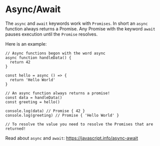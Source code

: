 # Async/Await

The `async` and `await` keywords work with `Promises`. In short an `async` function always returns a Promise. Any Promise with the keyword `await` pauses execution until the `Promise` resolves. 

Here is an example: 

```JS
// Async functions begon with the word async
async function handleData() {
  return 42
}

const hello = async () => {
  return 'Hello World'
}

// An async function always returns a promise!
const data = handleData()
const greeting = hello()

console.log(data) // Promise { 42 }
console.log(greeting) // Promise { 'Hello World' }

// To resolve the value you need to resolve the Promises that are returned! 
```


Read about `async` and `await`: https://javascript.info/async-await